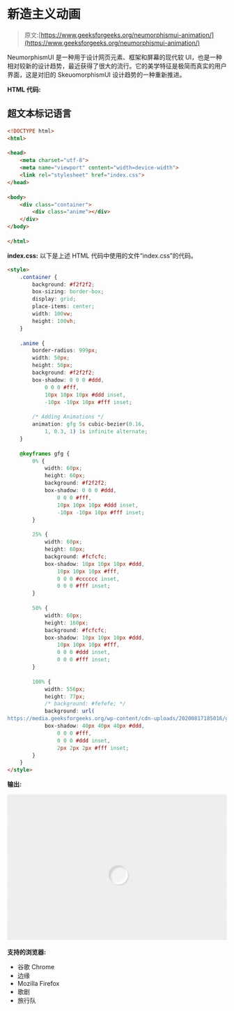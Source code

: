 # 新造主义动画

> 原文:[https://www.geeksforgeeks.org/neumorphismui-animation/](https://www.geeksforgeeks.org/neumorphismui-animation/)

NeumorphismUI 是一种用于设计网页元素、框架和屏幕的现代软 UI，也是一种相对较新的设计趋势，最近获得了很大的流行。它的美学特征是极简而真实的用户界面，这是对旧的 SkeuomorphismUI 设计趋势的一种重新推进。

**HTML 代码:**

## 超文本标记语言

```html
<!DOCTYPE html>
<html>

<head>
    <meta charset="utf-8">
    <meta name="viewport" content="width=device-width">
    <link rel="stylesheet" href="index.css">
</head>

<body>
    <div class="container">
        <div class="anime"></div>
    </div>
</body>

</html>
```

**index.css:** 以下是上述 HTML 代码中使用的文件“index.css”的代码。

```html
<style>
    .container {
        background: #f2f2f2;
        box-sizing: border-box;
        display: grid;
        place-items: center;
        width: 100vw;
        height: 100vh;
    }

    .anime {
        border-radius: 999px;
        width: 50px;
        height: 50px;
        background: #f2f2f2;
        box-shadow: 0 0 0 #ddd,
            0 0 0 #fff,
            10px 10px 10px #ddd inset,
            -10px -10px 10px #fff inset;

        /* Adding Animations */
        animation: gfg 5s cubic-bezier(0.16, 
            1, 0.3, 1) 1s infinite alternate;
    }

    @keyframes gfg {
        0% {
            width: 60px;
            height: 60px;
            background: #f2f2f2;
            box-shadow: 0 0 0 #ddd,
                0 0 0 #fff,
                10px 10px 10px #ddd inset,
                -10px -10px 10px #fff inset;
        }

        25% {
            width: 60px;
            height: 60px;
            background: #fcfcfc;
            box-shadow: 10px 10px 10px #ddd,
                10px 10px 10px #fff,
                0 0 0 #cccccc inset,
                0 0 0 #fff inset;
        }

        50% {
            width: 60px;
            height: 160px;
            background: #fcfcfc;
            box-shadow: 10px 10px 10px #ddd,
                10px 10px 10px #fff,
                0 0 0 #ddd inset,
                0 0 0 #fff inset;
        }

        100% {
            width: 556px;
            height: 77px;
            /* background: #fefefe; */
            background: url(
https://media.geeksforgeeks.org/wp-content/cdn-uploads/20200817185016/gfg_complete_logo_2x-min.png);
            box-shadow: 40px 40px 40px #ddd,
                0 0 0 #fff,
                0 0 0 #ddd inset,
                2px 2px 2px #fff inset;
        }
    }
</style>
```

**输出:**

![](img/5e1a5ecd965f22710f12f5deb133a380.png)

**支持的浏览器:**

*   谷歌 Chrome
*   边缘
*   Mozilla Firefox
*   歌剧
*   旅行队
